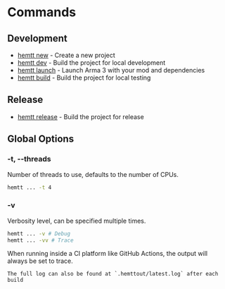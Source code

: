 # Commands

## Development

- [hemtt new](/commands/new.md) - Create a new project
- [hemtt dev](/commands/dev.md) - Build the project for local development
- [hemtt launch](/commands/launch.md) - Launch Arma 3 with your mod and dependencies
- [hemtt build](/commands/build.md) - Build the project for local testing

## Release

- [hemtt release](/comamnds/release.md) - Build the project for release

## Global Options

### -t, --threads

Number of threads to use, defaults to the number of CPUs.

```bash
hemtt ... -t 4
```

### -v

Verbosity level, can be specified multiple times.

```bash
hemtt ... -v # Debug
hemtt ... -vv # Trace
```

When running inside a CI platform like GitHub Actions, the output will always be set to trace.

```admonish note
The full log can also be found at `.hemttout/latest.log` after each build
```
